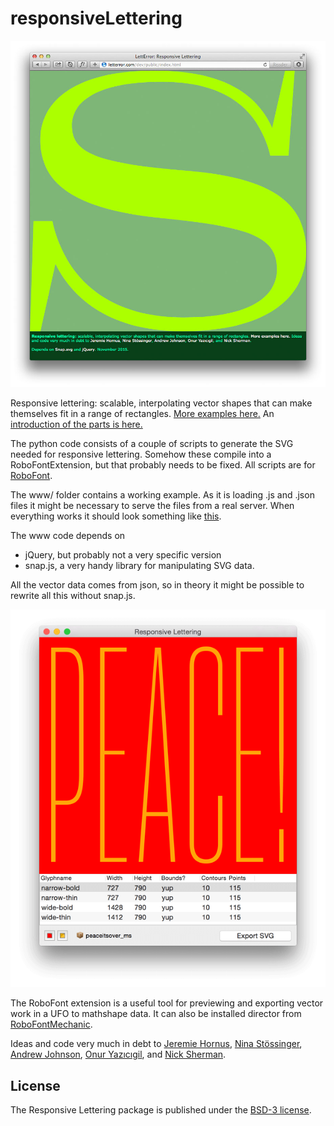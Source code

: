 # responsiveLettering

![Responsive Lettering](responsiveLettering_screen.jpg)

Responsive lettering: scalable, interpolating vector shapes that can make themselves fit in a range of rectangles.
<a href="http://letterror.com/dev/mathshapes/">More examples here.</a> An <a href="http://letterror.github.io/responsiveLettering/www/introduction.html">introduction of the parts is here.</a>

The python code consists of a couple of scripts to generate the SVG needed for responsive lettering. Somehow these compile into a RoboFontExtension, but that probably needs to be fixed. All scripts are for <a href="http://doc.robofont.com">RoboFont</a>.

The www/ folder contains a working example. As it is loading .js and .json files it might be necessary to serve the files from a real server. When everything works it should look something like <a href="http://letterror.github.io/responsiveLettering/www/index.html">this</a>.

The www code depends on

 * jQuery, but probably not a very specific version
 * snap.js, a very handy library for manipulating SVG data.

All the vector data comes from json, so in theory it might be possible to rewrite all this without snap.js. 

![RoboFont Extension](RoboFontMathShapeExporter_screen.gif)

The RoboFont extension is a useful tool for previewing and exporting vector work in a UFO to mathshape data. It can also be installed director from <a href="http://www.robofontmechanic.com">RoboFontMechanic</a>.

Ideas and code very much in debt to <a href="http://www.typosansplomb.com/ResponsiveInterpolation/" target="_new">Jeremie Hornus</a>, <a href="http://typologic.nl/news/live-font-interpolation-with-svg/" target="_new">Nina Stössinger</a>, <a href="http://alistapart.com/article/live-font-interpolation-on-the-web" target="_new">Andrew Johnson</a>, <a href="http://onuryazicigil.com" target="_new">Onur Yazıcıgil</a>, and <a href="http://nicksherman.com" target="_new">Nick Sherman</a>.

## License

The Responsive Lettering package is published under the [BSD-3 license](http://opensource.org/licenses/BSD-3-Clause).
